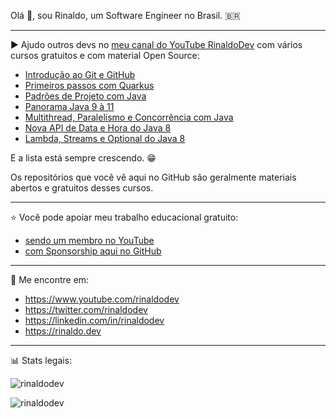 Olá 👋, sou Rinaldo, um Software Engineer no Brasil. 🇧🇷

------------

▶️ Ajudo outros devs no [meu canal do YouTube RinaldoDev](https://www.youtube.com/RinaldoDev) com vários cursos gratuitos e com material Open Source:

- [Introdução ao Git e GitHub](https://www.youtube.com/playlist?list=PLuYctAHjg89bR5PgaAlyGCl2PWMPDMzFN)
- [Primeiros passos com Quarkus](https://www.youtube.com/playlist?list=PLuYctAHjg89Y4RZ3UIgAOWow4yc_rgpKy)
- [Padrões de Projeto com Java](https://www.youtube.com/playlist?list=PLuYctAHjg89bBeh25plGraaYiAsryusw6)
- [Panorama Java 9 à 11](https://www.youtube.com/playlist?list=PLuYctAHjg89Y4RZ3UIgAOWow4yc_rgpKy)
- [Multithread, Paralelismo e Concorrência com Java](https://www.youtube.com/playlist?list=PLuYctAHjg89YNXAXhgUt6ogMyPphlTVQG)
- [Nova API de Data e Hora do Java 8](https://www.youtube.com/playlist?list=PLuYctAHjg89Z6BDg319ADULCmIQJ2y0yE)
- [Lambda, Streams e Optional do Java 8](https://www.youtube.com/playlist?list=PLuYctAHjg89ZkhgOQo0zcTtmHY5nuRYud)

E a lista está sempre crescendo. 😁

Os repositórios que você vê aqui no GitHub são geralmente materiais abertos e gratuitos desses cursos.

------------

⭐ Você pode apoiar meu trabalho educacional gratuito:
- [sendo um membro no YouTube](https://www.youtube.com/channel/UCyRDiqqSkqGvTE_wIB1nN1w/join/join)
- [com Sponsorship aqui no GitHub](https://github.com/sponsors/rinaldodev)

------------

🔗 Me encontre em:
- https://www.youtube.com/rinaldodev
- https://twitter.com/rinaldodev
- https://linkedin.com/in/rinaldodev
- https://rinaldo.dev

------------

📊 Stats legais:

<p><img src="https://github-readme-stats.vercel.app/api?theme=dark&username=rinaldodev&show_icons=true&locale=pt-BR" alt="rinaldodev" /></p>

<p><img src="https://github-readme-stats.vercel.app/api/top-langs?theme=dark&username=rinaldodev&show_icons=true&locale=pt-BR&layout=compact" alt="rinaldodev" /></p>



